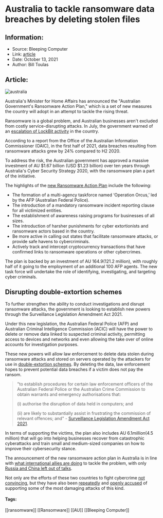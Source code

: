 # Australia to tackle ransomware data breaches by deleting stolen files
### 

## Information:
+ Source: Bleeping Computer
+ Link: [article](https://www.bleepingcomputer.com/news/security/australia-to-tackle-ransomware-data-breaches-by-deleting-stolen-files/)
+ Date: October 13, 2021
+ Author: Bill Toulas


## Article:
![australia](https://www.bleepstatic.com/content/hl-images/2021/10/13/flag_of_australia.jpg?rand=2124690204)


Australia's Minister for Home Affairs has announced the "Australian Government's Ransomware Action Plan," which is a set of new measures the country will adopt in an attempt to tackle the rising threat.


Ransomware is a global problem, and Australian businesses aren't excluded from costly service-disrupting attacks. In July, the government warned of an [escalation of LockBit activity](https://www.bleepingcomputer.com/news/security/australian-govt-warns-of-escalating-lockbit-ransomware-attacks/) in the country.


According to a report from the Office of the Australian Information Commissioner (OAIC), in the first half of 2021, data breaches resulting from ransomware attacks grew by 24% compared to H2 2020.


To address the risk, the Australian government has approved a massive investment of AU $1.67 billion (USD $1.23 billion) over ten years through Australia's Cyber Security Strategy 2020, with the ransomware plan a part of the initiative.


The highlights of the [new Ransomware Action Plan](http://www.homeaffairs.gov.au/cyber-security-subsite/files/ransomware-action-plan.pdf) include the following:


* The formation of a multi-agency taskforce named ‘Operation Orcus,’ led by the AFP (Australian Federal Police).
* The introduction of a mandatory ransomware incident reporting clause for all victimized entities.
* The establishment of awareness raising programs for businesses of all sizes.
* The introduction of harsher punishments for cyber extortionists and ransomware actors based in the country.
* Be more active in calling out states that facilitate ransomware attacks, or provide safe havens to cybercriminals.
* Actively track and intercept cryptocurrency transactions that have confirmed links to ransomware operations or other cybercrimes.


The plan is backed by an investment of AU $164.9 ($121.2 million), with roughly half of it going to the employment of an additional 100 AFP agents. The new task force will undertake the role of identifying, investigating, and targeting cyber criminals.


Disrupting double-extortion schemes
-----------------------------------


To further strengthen the ability to conduct investigations and disrupt ransomware attacks, the government is looking to establish new powers through the Surveillance Legislation Amendment Act 2021.


Under this new legislation, the Australian Federal Police (AFP) and Australian Criminal Intelligence Commission (ACIC) will have the power to delete or remove data linked to suspected criminal activity, permitting access to devices and networks and even allowing the take over of online accounts for investigation purposes.


These new powers will allow law enforcement to delete data stolen during ransomware attacks and stored on servers operated by the attackers for use in [double-extortion schemes](https://www.bleepingcomputer.com/news/security/scam-psa-ransomware-gangs-dont-always-delete-stolen-data-when-paid/). By deleting the data, law enforcement hopes to prevent potential data breaches if a victim does not pay the ransom.



> 
> "to establish procedures for certain law enforcement officers of the Australian Federal Police or the Australian Crime Commission to obtain warrants and emergency authorisations that:
> 
> 
> (i) authorise the disruption of data held in computers; and
> 
> 
> (ii) are likely to substantially assist in frustrating the commission of relevant offences; and" - [Surveillance Legislation Amendment Act 2021](https://www.aph.gov.au/Parliamentary_Business/Bills_Legislation/Bills_Search_Results/Result?bId=r6623).
> 
> 
> 


In terms of supporting the victims, the plan also includes AU $6.1 million ($4.5 million) that will go into helping businesses recover from catastrophic cyberattacks and train small and medium-sized companies on how to improve their cybersecurity stance.


The announcement of the new ransomware action plan in Australia is in line with [what international allies are doing](https://www.bleepingcomputer.com/news/security/us-unites-30-countries-to-disrupt-global-ransomware-attacks/) to tackle the problem, with only [Russia and China left out of talks](https://www.bleepingcomputer.com/news/security/russia-and-china-left-out-of-global-anti-ransomware-meetings/).


Not only are the efforts of these two countries to fight cybercrime [not convincing](https://www.bleepingcomputer.com/news/security/g7-leaders-ask-russia-to-hunt-down-ransomware-gangs-within-its-borders/), but they have also been [repeatedly](https://www.bleepingcomputer.com/news/security/uk-formally-accuses-russian-military-of-notpetya-ransomware-outbreak/) and [openly accused](https://www.bleepingcomputer.com/news/security/eu-officially-blames-russia-for-ghostwriter-hacking-activities/) of supporting some of the most damaging attacks of this kind.




#### Tags:
[[ransomware]] [[Ransomware]] [[AU]] [[Bleeping Computer]]
